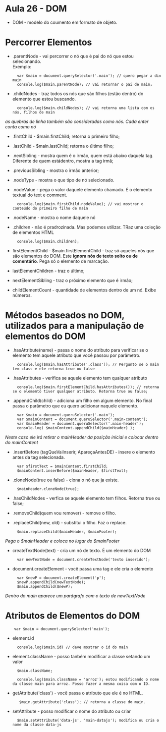 # Aula 26 - DOM

* DOM - modelo do coumento em formato de objeto.

# Percorrer Elementos

* .parentNode - vai percorrer o nó que é pai do nó que estou selecionando.  
Exemplo:

        var $main = document.querySelector('.main'); // quero pegar a div main
        console.log($main.parentNode); // vai retornar o pai de main;

* .childNodes - traz todos os nós que são filhos (estão dentro) do elemento que estou buscando.

        console.log($main.childNodes); // vai retorna uma lista com os nós, filhos de main

_as quebras de linha também são consideradas como nós. Cada enter conta como nó_

* .firstChild - $main.firstChild; retorna o primeiro filho;
* .lastChild - $main.lastChild; retorna o último filho;
* .nextSibling - mostra quem é o irmão, quem está abaixo daquela tag. Diferente de quem estádentro, mostra a tag irmã;
* .previousSibling - mostra o irmão anterior;
* .nodeType - mostra o que tipo de nó selecionado.
* .nodeValue - pega o valor daquele elemento chamado. É o elemento textual do text e comment.

        console.log($main.firstChild.nodeValue); // vai mostrar o conteúdo do primeiro filho de main

* .nodeName - mostra o nome daquele nó
* .children - não é pradrozinada. Mas podemos utilizar. TRaz uma coleção de elementos HTML

        console.log($main.children);

* firstElementChild - $main.firstElementChild - traz só aqueles nós que são elementos do DOM. Este **ignora nós de texto solto ou de comentário**. Pega só o elemento de marcação.

* lastElementChildren - traz o último;
* nextElementSibling - traz o próximo elemento que é irmão;
* childElementCount - quantidade de elementos dentro de um nó. Exibe números.


# Métodos baseados no DOM, utilizados para a manipulação de elementos do DOM

* .hasAttribute(name) - passa o nome do atributo para verificar se o elemento tem aquele atributo que você passou por parâmetro.

        console.log($main.hasAttribute('.class')); // Pergunto se o main tem class e ele retorna true ou false

* .hasAttributes - verifica se aquele elemento tem qualquer atributo

        console.log($main.firstElementChild.hasAttributes()); // retorna se o elemento tiver qualquer atributo. Retorna true ou false;

* .appendChild(child) - adiciona um filho em algum elemento. No final passa o parâmetro que eu quero adicionar naquele elemento.

        var $main = document.queruSelector('.main');
        var $mainContent = document.queruSelector('.main-content');
        var $mainHeader = document.queruSelector('.main-header');
        console.log( $mainContent.appendChild($mainHeader) );

_Neste caso ele irá retirar o mainHeader da posição inicial e colocar dentro do mainContent_

* .insertBefore (tagQueVaiInserir, ApareçaAntesDE) - insere o elemento antes da tag selecionada.

        var $firstText = $mainContent.firstChild;
        $mainContent.inserBefore($mainHeader, $firstText);

* .cloneNode(true ou false) - clona o nó que ja existe.
       
        $mainHeader.cloneNode(true);

* .hasChildNodes - verfica se aquele elemento tem filhos. Retorna true ou false;

* .removeChild(quem vou remover) - remove o filho.
* .replaceChild(new, old) - substitui o filho. Faz o replace.

        $main.replaceChild($mainHeader, $mainFooter);

_Pega o $mainHeader e coloca no lugar do $mainFooter_

* createTextNode(text) - cria um nó de texto. É um elemento do DOM
        
        var newTextNode = document.createTextNode('texto inserido');

* document.createElement - você passa uma tag e ele cria o elemento

        var $newP = document.createElement('p');
        $newP.appendChild(newTextNode);
        $main.appendChild($newP);

_Dentro do main aparece um parágrafo com o texto de newTextNode_

# Atributos de Elementos do DOM

        var $main = document.querySelector('main');

* element.id 

        console.log($main.id) // deve mostrar o id do main

* element.className - posso tanbém modificar a classe setando um valor

        $main.className;

        console.log($main.className = 'arroz'); estou modificando o nome da classe main para arroz. Posso fazer a mesma coisa com o ID.

* getAttribute('class') - você passa o atributo que ele é no HTML. 

         $main.getAttribute('class'); // retorna a classe do main.

* setAttribute - posso modificar o nome do atributo ou criar

        $main.setAttribute('data-js', 'main-datajs'); modifica ou cria o nome da classe data-js
